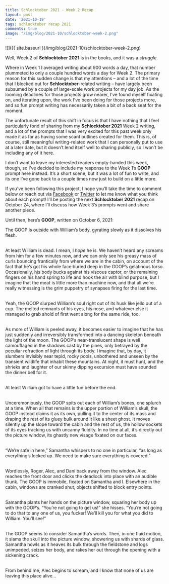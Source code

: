 ```yaml
---
title: Schlocktober 2021 - Week 2 Recap
layout: post
date: '2021-10-19'
tags: schlocktober recap 2021
comments: true
image: "/img/blog/2021-10/schlocktober-week-2.png"
---
```


![]({{ site.baseurl }}/img/blog/2021-10/schlocktober-week-2.png)

Well, Week 2 of <b>Schlocktober 2021</b> is in the books, and it was a <i>struggle</i>.

Where in Week 1 I averaged writing about 900 words a day, that number plummeted to only a couple hundred words a day for Week 2. The primary reason for this sudden change is that my attentions – and a lot of the time that I blocked out for <b>Schlocktober</b>-related writing – have largely been subsumed by a couple of large-scale work projects for my day job. As the looming deadlines for those projects grow nearer, I’ve found myself fixating on, and iterating upon, the work I’ve been doing for those projects more, and so fun prompt writing has necessarily taken a bit of a back seat for the moment.

The unfortunate result of this shift in focus is that I have nothing that I feel particularly fond of sharing from my <b>Schlocktober 2021</b> Week 2 writing, and a lot of the prompts that I was very excited for this past week only made it as far as having some scant outlines created for them. This is, of course, still meaningful writing-related work that I can personally put to use at a later date, but it doesn’t lend itself well to sharing publicly, so I won’t be including any of it here.

I don’t want to leave my interested readers empty-handed this week, though, so I’ve decided to include my response to the Week 1’s <b>GOOP</b> prompt here instead. It’s a short scene, but it was a lot of fun to write, and its one I’ve gone back to a couple times now just to build on a little more.

If you’ve been following this project, I hope you’ll take the time to comment below or reach out via [Facebook](https://facebook.com/maxwell.irl) or [Twitter](https://twitter.com/maxwell_irl) to let me know what you think about each prompt! I’ll be posting the next <b>Schlocktober 2021</b> recap on October 24, where I’ll discuss how Week 3’s prompts went and share another piece.

Until then, here’s <b>GOOP</b>, written on October 6, 2021:

<div class="excerpt"> The GOOP is outside with William’s body, gyrating slowly as it dissolves his flesh. <br><br>

At least William is dead. I mean, I <i>hope</i> he is. We haven’t heard any screams from him for a few minutes now, and we can only see his greasy mass of curls bouncing frantically from where we are in the cabin, on account of the fact that he’s got his whole face buried deep in the GOOP’s gelatinous torso. Occasionally, his body bucks against his viscous captor, or the remaining fingers on his hand spring to life and hook the air with blind purpose, but I imagine that the meat is little more than machine now, and that all we’re really witnessing is the grim puppetry of synapses firing for the last time. <br><br>

Yeah, the GOOP slurped William’s soul right out of its husk like jello out of a cup. The melted remnants of his eyes, his nose, and whatever else it managed to grab ahold of first went along for the same ride, too. <br><br>

As more of William is peeled away, it becomes easier to imagine that he has just suddenly and irreversibly transformed into a dancing skeleton beneath the light of the moon. The GOOP’s near-translucent shape is well camouflaged in the shadows cast by the pines, only betrayed by the peculiar refraction of light through its body. I imagine that, by day, it slumbers invisibly near tepid, rocky pools, unbothered and unseen by the transient wildlife that inhabit these mountains. At night, it must hunt, and the shrieks and laughter of our skinny dipping excursion must have sounded the dinner bell for it. <br><br>

At least William got to have a little fun before the end. <br><br>

Unceremoniously, the GOOP spits out each of William’s bones, one splurch at a time. When all that remains is the upper portion of William’s skull, the GOOP instead claims it as its own, pulling it to the center of its mass and draping the rest of its gluey bulk around it like a sheet ghost. It moves silently up the slope toward the cabin and the rest of us, the hollow sockets of its eyes tracking us with uncanny fluidity. In no time at all, it’s directly out the picture window, its ghastly new visage fixated on our faces. <br><br>

“We’re safe in here,” Samantha whispers to no one in particular, “as long as everything’s locked up. We need to make sure everything is covered.” <br><br>

Wordlessly, Roger, Alec, and Dani back away from the window. Alec reaches the front door and clicks the deadlock into place with an audible thunk. The GOOP is immobile, fixated on Samantha and I. Elsewhere in the cabin, windows are cranked shut, objects shifted to block entry points. <br><br>

Samantha plants her hands on the picture window, squaring her body up with the GOOP’s. “You’re not going to get us!” she hisses. “You’re not going to do that to any one of us, you fucker! We’ll kill you for what you did to William. You’ll see!” <br><br>

The GOOP seems to consider Samantha’s words. Then, in one fluid motion, it slams the skull into the picture window, showering us with shards of glass. Samantha howls as it heaves its bulk through the fieldstone and logs unimpeded, seizes her body, and rakes her out through the opening with a sickening crack. <br><br>

From behind me, Alec begins to scream, and I know that none of us are leaving this place alive...</div>
